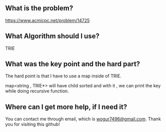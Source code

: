 ## What is the problem?

<https://www.acmicpc.net/problem/14725>

## What Algorithm should I use?

TRIE

## What was the key point and the hard part?

The hard point is that I have to use a map inside of TRIE.

map<string , TRIE*> will have child sorted and with it , we can print the key while doing recursive function.

## Where can I get more help, if I need it?

You can contact me through email, which is wogur7496@gmail.com.
Thank you for visiting this github!

